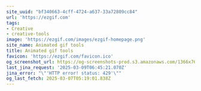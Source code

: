 ```yaml
---
site_uuid: "bf340663-4cff-4724-a637-33a72809cc84"
url: 'https://ezgif.com'
tags:
- Creative
- creative-tools
image: 'https://ezgif.com/images/ezgif-homepage.png'
site_name: Animated gif tools
title: Animated gif tools
favicon: 'https://ezgif.com/favicon.ico'
og_screenshot_url: https://og-screenshots-prod.s3.amazonaws.com/1366x768/80/false/b5caa85941f32e986e1af1b0f3f794a849a57836369a8dc10bc4d1cd02ef2535.jpeg
last_jina_request: '2025-03-09T06:45:21.070Z'
jina_error: "\"'HTTP error! status: 429'\""
og_last_fetch: 2025-03-07T05:19:01.838Z
---
```



